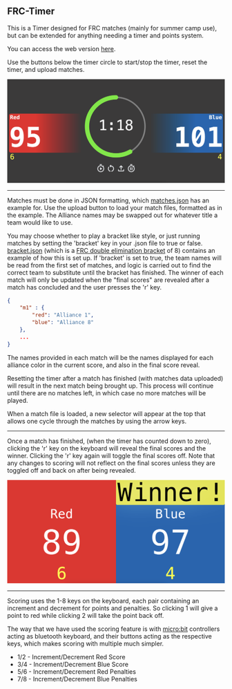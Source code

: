 ## FRC-Timer

This is a Timer designed for FRC matches (mainly for summer camp use), but can be extended for anything needing a timer and points system.

You can access the web version [here](https://netlockj.github.io/frc-timer/).

Use the buttons below the timer circle to start/stop the timer, reset the timer, and upload matches.

<img src="./images/example.png">

---

Matches must be done in JSON formatting, which [matches.json](./matches.json) has an example for. Use the upload button to load your match files, formatted as in the example. The Alliance names may be swapped out for whatever title a team would like to use.

You may choose whether to play a bracket like style, or just running matches by setting the 'bracket' key in your .json file to true or false. [bracket.json](./bracket.json) (which is a [FRC double elimination bracket](https://www.chiefdelphi.com/uploads/default/original/3X/3/e/3e12925af959d0bb1ff88d7756bc47153a7198cf.png) of 8) contains an example of how this is set up. If 'bracket' is set to true, the team names will be read from the first set of matches, and logic is carried out to find the correct team to substitute until the bracket has finished. The winner of each match will only be updated when the "final scores" are revealed after a match has concluded and the user presses the 'r' key.

```json
{
    "m1" : {
        "red": "Alliance 1",
        "blue": "Alliance 8"
    },
    ...
}
```
The names provided in each match will be the names displayed for each alliance color in the current score, and also in the final score reveal.

Resetting the timer after a match has finished (with matches data uploaded) will result in the next match being brought up. This process will continue until there are no matches left, in which case no more matches will be played.

When a match file is loaded, a new selector will appear at the top that allows one cycle through the matches by using the arrow keys.

---

Once a match has finished, (when the timer has counted down to zero), clicking the 'r' key on the keyboard will reveal the final scores and the winner. Clicking the 'r' key again will toggle the final scores off. Note that any changes to scoring will not reflect on the final scores unless they are toggled off and back on after being revealed.

<img src="./images/final-reveal.png">

---

Scoring uses the 1-8 keys on the keyboard, each pair containing an increment and decrement for points and penalties. So clicking 1 will give a point to red while clicking 2 will take the point back off.

The way that we have used the scoring feature is with [micro:bit](https://microbit.org/) controllers acting as bluetooth keyboard, and their buttons acting as the respective keys, which makes scoring with multiple much simpler. 

- 1/2 - Increment/Decrement Red Score
- 3/4 - Increment/Decrement Blue Score
- 5/6 - Increment/Decrement Red Penalties
- 7/8 - Increment/Decrement Blue Penalties
